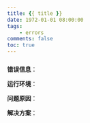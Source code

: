 ```yaml
---
title: {{ title }}
date: 1972-01-01 08:00:00
tags:
	- errors
comments: false
toc: true
---
```


### 
**错误信息**：

**运行环境**：

**问题原因**：

**解决方案**：

<!-- more -->

